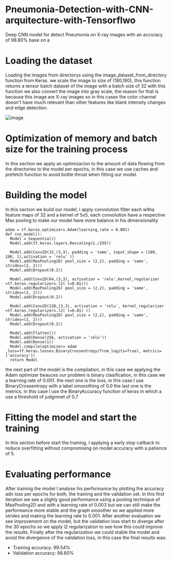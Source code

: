 # Pneumonia-Detection-with-CNN-arquitecture-with-Tensorflwo
 Deep CNN model for detect Pneumonia on X-ray images with an accuracy of 98.80% base on a
 
# Loading the dataset

Loading the images from directorys using the image_dataset_from_directory function from Keras.
we scale the image to size of (180,180), this function returns a tensor batch dataset of the image with a batch size of 32
with this function we also convert the image into gray scale, the reason for that is because this image are X-ray images so 
in this cases the color channel doesn't have much relevant than other features like blank intensity changes and edge detection.

![image](https://user-images.githubusercontent.com/86735728/184775446-364b05b5-ca31-4717-990f-dbc1bb39759a.png)

# Optimization of memory and batch size for the training process
In this section we apply an optimizacion to the amount of data flowing from the directories to the model per epochs, 
in this case we use caches and prefetch function to avoid bottle throat when fitting our model.

# Building the model
In this section we build our model, I apply convolution filter each witha feature maps of 32 and a kernel of 5x5, 
each convolution have a respective Max pooling to make our model have more balance in his dimensionality
```
adam = tf.keras.optimizers.Adam(learning_rate = 0.001)
def cnn_model():
  Model = Sequential()
  Model.add(tf.keras.layers.Rescaling(1./255))

  Model.add(Conv2D(32,(3,3), padding = 'same', input_shape = (180, 180, 1),activation = 'relu' ))
  Model.add(MaxPooling2D( pool_size = (2,2), padding = 'same', strides=(2, 2)))
  Model.add(Dropout(0.2))

  Model.add(Conv2D(64,(3,3), activation = 'relu',kernel_regularizer =tf.keras.regularizers.l2( l=0.01)))
  Model.add(MaxPooling2D( pool_size = (2,2), padding = 'same', strides=(2, 2)))
  Model.add(Dropout(0.2))

  Model.add(Conv2D(128,(3,3), activation = 'relu', kernel_regularizer =tf.keras.regularizers.l2( l=0.01) ))
  Model.add(MaxPooling2D( pool_size = (2,2), padding = 'same', strides=(2, 2)))
  Model.add(Dropout(0.2))

  Model.add(Flatten())
  Model.add(Dense(256, activation = 'relu'))
  Model.add(Dense(1))
  Model.compile(optimizer= adam ,loss=tf.keras.losses.BinaryCrossentropy(from_logits=True), metrics=['accuracy'])
  return Model
```

the next part of the model is the compilation, in this case we applying the Adam optimizer beauces our 
problem is binary clasification, in this case we a learning rate of 0.001.
the next one is the loss, in this case I use BinaryCrossentropy with a label smooothing of 0.0
the last one is the metrics, in this case I use the BinaryAccuracy function of keras in which a use a threshold of judgmnet of 0.7

# Fitting the model and start the training
In this section before start the training, I applying a early stop callback to reduce overfitting without compromising
on model accuracy with a patience of 5.

# Evaluating performance
After training the model I analyse his performance by plotting the accuracy adn loss per epochs for both, the training and the validation set.
In this first iteration we see a slighly good performance using a pooling technique of MaxPooling2D and with a learning rate of 0.003
but we can still make the performance more stable and the graph smoother so we applied more strides and making the learning rate to 0.001.
After another evaluation we see improvement on the model, but the validation loss start to diverge after the 30 epochs so we apply l2 regularization to see how this could improve the results.
Finally after the regularization we could stable the model and avoid the divergence of the validation loss, 
in this case the final results was:

- Training accuracy: 99.54%
- Validation accuracy: 98.80%

